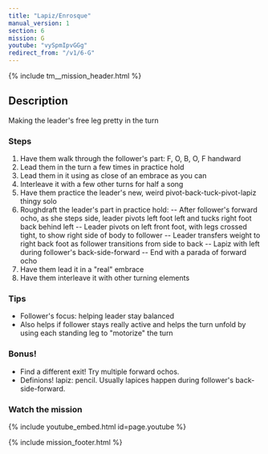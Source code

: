```yaml
---
title: "Lapiz/Enrosque"
manual_version: 1
section: 6
mission: G
youtube: "vySpmIpvGGg"
redirect_from: "/v1/6-G"
---
```


{% include tm__mission_header.html %}

## Description

Making the leader's free leg pretty in the turn

### Steps

1. Have them walk through the follower's part: F, O, B, O, F handward 
2. Lead them in the turn a few times in practice hold
3. Lead them in it using as close of an embrace as you can
4. Interleave it with a few other turns for half a song
5. Have them practice the leader's new, weird pivot-back-tuck-pivot-lapiz thingy solo
6. Roughdraft the leader's part in practice hold: 
-- After follower's forward ocho, as she steps side, leader pivots left foot left and tucks right foot back behind left
-- Leader pivots on left front foot, with legs crossed tight, to show right side of body to follower
-- Leader transfers weight to right back foot as follower transitions from side to back
-- Lapiz with left during follower's back-side-forward
-- End with a parada of forward ocho
7. Have them lead it in a "real" embrace
8. Have them interleave it with other turning elements

### Tips

* Follower's focus: helping leader stay balanced
* Also helps if follower stays really active and helps the turn unfold by using each standing leg to "motorize" the turn

### Bonus!

* Find a different exit! Try multiple forward ochos. 
* Definions! lapiz: pencil. Usually lapices happen during follower's back-side-forward.

### Watch the mission

{% include youtube_embed.html id=page.youtube %}

{% include mission_footer.html %}
